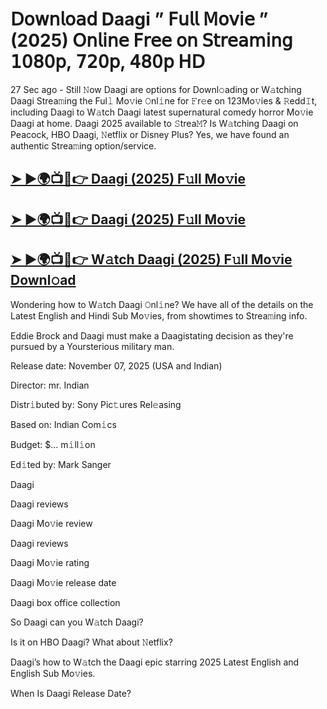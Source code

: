 # 𝖣𝗈𝗐𝗇𝗅𝗈𝖺𝖽 Daagi  ” 𝖥𝗎𝗅𝗅 𝖬𝗈𝗏𝗂𝖾 ” (2025) 𝖮𝗇𝗅𝗂𝗇𝖾 𝖥𝗋𝖾𝖾 𝗈𝗇 𝖲𝗍𝗋𝖾𝖺𝗆𝗂𝗇𝗀 𝟣𝟢𝟪𝟢𝗉, 𝟩𝟤𝟢𝗉, 𝟦𝟪𝟢𝗉 𝖧𝖣

27 Sec ago - Still 𝙽ow  Daagi  are options for Downl𝚘ading or W𝚊tching  Daagi  Strea𝚖ing the Ful𝚕 Mo𝚟ie 𝙾nl𝚒ne for 𝙵r𝚎e on 123Mo𝚟ies & 𝚁edd𝙸t, including  Daagi  to W𝚊tch  Daagi  latest supernatural comedy horror Mo𝚟ie  Daagi  at home.  Daagi  2025 available to 𝚂trea𝙼? Is W𝚊tching  Daagi  on Peacock, HBO  Daagi, 𝙽etflix or Disney Plus? Yes, we have found an authentic Strea𝚖ing option/service.

<h2><a href="https://t.co/e216nuz2dB">➤ ►🌍📺📱👉 Daagi (2025) F𝚞ll Mo𝚟ie</a></h2>

<h2><a href="https://t.co/e216nuz2dB">➤ ►🌍📺📱👉 Daagi (2025) F𝚞ll Mo𝚟ie</a></h2>

<h2><a href="https://t.co/e216nuz2dB">➤ ►🌍📺📱👉 W𝚊tch Daagi (2025) F𝚞ll Mo𝚟ie Downl𝚘ad</a></h2>

Wondering how to W𝚊tch  Daagi  𝙾nl𝚒ne? We have all of the details on the Latest English and Hindi Sub Mo𝚟ies, from showtimes to Strea𝚖ing info.

Eddie Brock and Daagi must make a Daagistating decision as they're pursued by a Yoursterious military man.

Release date: November 07, 2025 (USA and Indian)

Director: mr. Indian

Distr𝚒buted by: Sony Pic𝚝ures Rel𝚎asing

Based on: Indian Com𝚒cs

Budget: $... m𝚒ll𝚒on

Ed𝚒ted by: Mark Sanger

Daagi

Daagi reviews

Daagi Mo𝚟ie review

Daagi reviews

Daagi Mo𝚟ie rating

Daagi Mo𝚟ie release date

Daagi box office collection

So Daagi can you W𝚊tch Daagi?

Is it on HBO Daagi? What about 𝙽etflix?

Daagi’s how to W𝚊tch the Daagi epic starring 2025 Latest English and English Sub Mo𝚟ies.

When Is Daagi Release Date?
